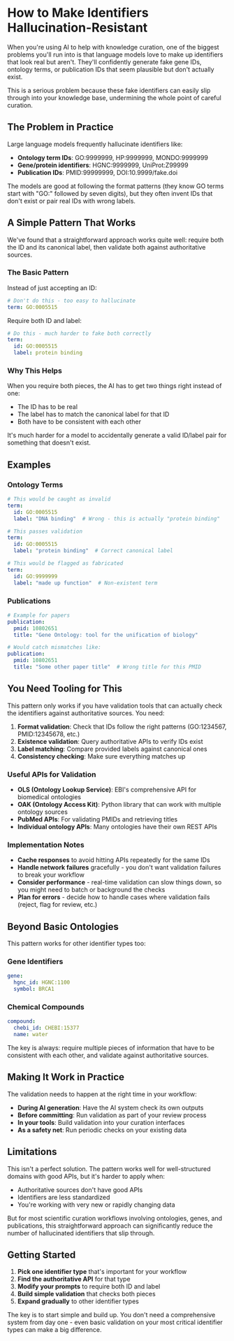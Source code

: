 # How to Make Identifiers Hallucination-Resistant

When you're using AI to help with knowledge curation, one of the biggest problems you'll run into is that language models love to make up identifiers that look real but aren't. They'll confidently generate fake gene IDs, ontology terms, or publication IDs that seem plausible but don't actually exist.

This is a serious problem because these fake identifiers can easily slip through into your knowledge base, undermining the whole point of careful curation.

## The Problem in Practice

Large language models frequently hallucinate identifiers like:

- **Ontology term IDs**: GO:9999999, HP:9999999, MONDO:9999999
- **Gene/protein identifiers**: HGNC:9999999, UniProt:Z99999
- **Publication IDs**: PMID:99999999, DOI:10.9999/fake.doi

The models are good at following the format patterns (they know GO terms start with "GO:" followed by seven digits), but they often invent IDs that don't exist or pair real IDs with wrong labels.

## A Simple Pattern That Works

We've found that a straightforward approach works quite well: require both the ID and its canonical label, then validate both against authoritative sources.

### The Basic Pattern

Instead of just accepting an ID:

```yaml
# Don't do this - too easy to hallucinate
term: GO:0005515
```

Require both ID and label:

```yaml
# Do this - much harder to fake both correctly
term:
  id: GO:0005515
  label: protein binding
```

### Why This Helps

When you require both pieces, the AI has to get two things right instead of one:
- The ID has to be real
- The label has to match the canonical label for that ID
- Both have to be consistent with each other

It's much harder for a model to accidentally generate a valid ID/label pair for something that doesn't exist.

## Examples

### Ontology Terms

```yaml
# This would be caught as invalid
term:
  id: GO:0005515
  label: "DNA binding"  # Wrong - this is actually "protein binding"

# This passes validation
term:  
  id: GO:0005515
  label: "protein binding"  # Correct canonical label

# This would be flagged as fabricated
term:
  id: GO:9999999
  label: "made up function"  # Non-existent term
```

### Publications

```yaml
# Example for papers
publication:
  pmid: 10802651
  title: "Gene Ontology: tool for the unification of biology"

# Would catch mismatches like:
publication:
  pmid: 10802651  
  title: "Some other paper title"  # Wrong title for this PMID
```

## You Need Tooling for This

This pattern only works if you have validation tools that can actually check the identifiers against authoritative sources. You need:

1. **Format validation**: Check that IDs follow the right patterns (GO:1234567, PMID:12345678, etc.)
2. **Existence validation**: Query authoritative APIs to verify IDs exist
3. **Label matching**: Compare provided labels against canonical ones
4. **Consistency checking**: Make sure everything matches up

### Useful APIs for Validation

- **OLS (Ontology Lookup Service)**: EBI's comprehensive API for biomedical ontologies
- **OAK (Ontology Access Kit)**: Python library that can work with multiple ontology sources
- **PubMed APIs**: For validating PMIDs and retrieving titles
- **Individual ontology APIs**: Many ontologies have their own REST APIs

### Implementation Notes

- **Cache responses** to avoid hitting APIs repeatedly for the same IDs
- **Handle network failures** gracefully - you don't want validation failures to break your workflow
- **Consider performance** - real-time validation can slow things down, so you might need to batch or background the checks
- **Plan for errors** - decide how to handle cases where validation fails (reject, flag for review, etc.)

## Beyond Basic Ontologies

This pattern works for other identifier types too:

### Gene Identifiers
```yaml
gene:
  hgnc_id: HGNC:1100
  symbol: BRCA1
```

### Chemical Compounds
```yaml
compound:
  chebi_id: CHEBI:15377
  name: water
```

The key is always: require multiple pieces of information that have to be consistent with each other, and validate against authoritative sources.

## Making It Work in Practice

The validation needs to happen at the right time in your workflow:

- **During AI generation**: Have the AI system check its own outputs
- **Before committing**: Run validation as part of your review process  
- **In your tools**: Build validation into your curation interfaces
- **As a safety net**: Run periodic checks on your existing data

## Limitations

This isn't a perfect solution. The pattern works well for well-structured domains with good APIs, but it's harder to apply when:

- Authoritative sources don't have good APIs
- Identifiers are less standardized
- You're working with very new or rapidly changing data

But for most scientific curation workflows involving ontologies, genes, and publications, this straightforward approach can significantly reduce the number of hallucinated identifiers that slip through.

## Getting Started

1. **Pick one identifier type** that's important for your workflow
2. **Find the authoritative API** for that type  
3. **Modify your prompts** to require both ID and label
4. **Build simple validation** that checks both pieces
5. **Expand gradually** to other identifier types

The key is to start simple and build up. You don't need a comprehensive system from day one - even basic validation on your most critical identifier types can make a big difference.